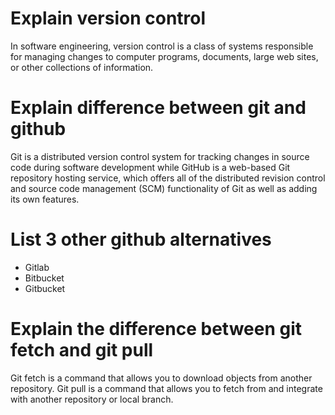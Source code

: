 # Explain version control #
In software engineering, version control is a class of systems responsible for managing changes to computer programs, documents, large web sites, or other collections of information.

# Explain difference between git and github #
Git is a distributed version control system for tracking changes in source code during software development while GitHub is a web-based Git repository hosting service, which offers all of the distributed revision control and source code management (SCM) functionality of Git as well as adding its own features.

# List 3 other github alternatives #
+ Gitlab
+ Bitbucket
+ Gitbucket

# Explain the difference between git fetch and git pull #
Git fetch is a command that allows you to download objects from another repository.
Git pull is a command that allows you to fetch from and integrate with another repository or local branch.